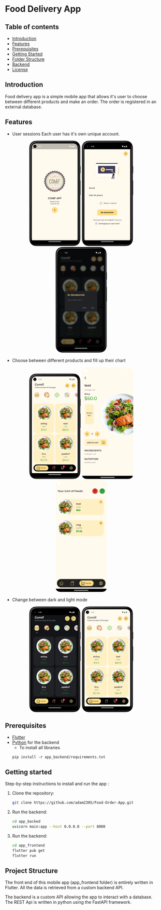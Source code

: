 # Food Delivery App

## Table of contents
- [Introduction](#introduction)
- [Features](#features)
- [Prerequisites](#prerequisites)
- [Getting Started](#getting-started)
- [Folder Structure](#folder-structure)
- [Backend](#backend)
- [License](#license)

## Introduction
Food delivery app is a simple mobile app that allows it's user to choose between different products and make an order. The order is registered in an external database.

## Features

- User sessions
Each user has it's own unique account.
<p align="center">
  <img src="screenshots/Screenshot_20231228_173818.png" width="170" >
  <img src="screenshots/Screenshot_20231228_173843.png" width="170" >
  <img src="screenshots/Screenshot_20231228_175122.png" width="170" >
</p>

- Choose between different products and fill up their chart
<p align="center">
  <img src="screenshots/Screenshot_20231228_174926.png" width="170" >
  <img src="screenshots/Screenshot_20231228_180722.png" width="170" >
  <img src="screenshots/Screenshot_20231228_180814.png" width="170" >
</p>

- Change between dark and light mode
<p align="center">
  <img src="screenshots/Screenshot_20231228_175007.png" width="170" >
  <img src="screenshots/Screenshot_20231228_174926.png" width="170" >
</p>

## Prerequisites
- [Flutter](https://flutter.dev/docs/get-started/install)
- [Python](https://www.python.org/downloads/) for the backend
    - To install all libraries
  ```
  pip install -r app_backend/requirements.txt
  ```

## Getting started
Step-by-step instructions to install and run the app : 
1. Clone the repository:
    ```bash
    git clone https://github.com/adam2305/Food-Order-App.git
    ```
2. Run the backend:
    ```bash
    cd app_backed
    uvicorn main:app --host 0.0.0.0 --port 8000
    ```
3. Run the backend:
    ```bash
    cd app_frontend
    flutter pub get
    flutter run
    ```

## Project Structure
The front end of this mobile app (app_frontend folder) is entirely written in Flutter.
All the data is retrieved from a custom backend API.

The backend is a custom API allowing the app to interact with a database. The REST Api is written in 
python using the FastAPI framework.



